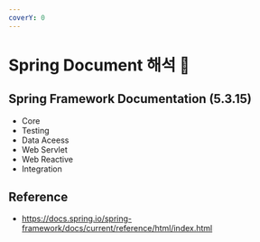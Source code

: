 ```yaml
---
coverY: 0
---
```


# Spring Document 해석 🧐

## Spring Framework Documentation (5.3.15)

- Core
- Testing
- Data Aceess
- Web Servlet
- Web Reactive
- Integration

## Reference
- https://docs.spring.io/spring-framework/docs/current/reference/html/index.html

